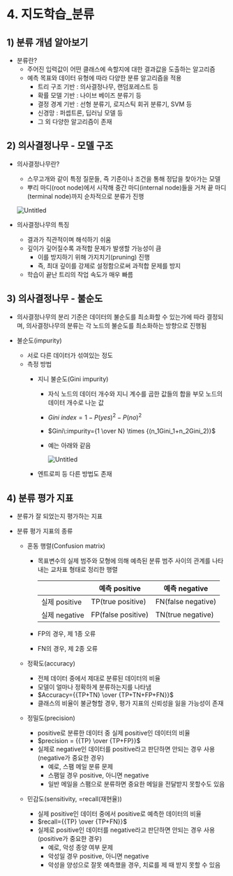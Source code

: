 # 4. 지도학습_분류

## 1) 분류 개념 알아보기

- 분류란?
    - 주어진 입력값이 어떤 클래스에 속할지에 대한 결과값을 도출하는 알고리즘
    - 예측 목표와 데이터 유형에 따라 다양한 분류 알고리즘을 적용
        - 트리 구조 기반 : 의사결정나무, 랜덤포레스트 등
        - 확률 모델 기반 : 나이브 베이즈 분류기 등
        - 결정 경계 기반 : 선형 분류기, 로지스틱 회귀 분류기, SVM 등
        - 신경망 : 퍼셉트론, 딥러닝 모델 등
        - 그 외 다양한 알고리즘이 존재

## 2) 의사결정나무 - 모델 구조

- 의사결정나무란?
    - 스무고개와 같이 특정 질문들, 즉 기준이나 조건을 통해 정답을 찾아가는 모델
    - 뿌리 마디(root node)에서 시작해 중간 마디(internal node)들을 거쳐 끝 마디(terminal node)까지 순차적으로 분류가 진행
    
    ![Untitled](4%20%E1%84%8C%E1%85%B5%E1%84%83%E1%85%A9%E1%84%92%E1%85%A1%E1%86%A8%E1%84%89%E1%85%B3%E1%86%B8_%E1%84%87%E1%85%AE%E1%86%AB%E1%84%85%E1%85%B2%2053d37bc26c41475c9f300b8d92e25fc1/Untitled.png)
    

- 의사결정나무의 특징
    - 결과가 직관적이며 해석하기 쉬움
    - 깊이가 깊어질수록 과적합 문제가 발생할 가능성이 큼
        - 이를 방지하기 위해 가지치기(pruning) 진행
        - 즉, 최대 깊이를 강제로 설정함으로써 과적합 문제를 방지
    - 학습이 끝난 트리의 작업 속도가 매우 빠름

## 3) 의사결정나무 - 불순도

- 의사결정나무의 분리 기준은 데이터의 불순도를 최소화할 수 있는가에 따라 결정되며, 의사결정나무의 분류는 각 노드의 불순도를 최소화하는 방향으로 진행됨

- 불순도(impurity)
    - 서로 다른 데이터가 섞여있는 정도
    - 측정 방법
        - 지니 불순도(Gini impurity)
            - 자식 노드의 데이터 개수와 지니 계수를 곱한 값들의 합을 부모 노드의 데이터 개수로 나눈 값
            - $Gini\:index=1-P(yes)^2-P(no)^2$
            - $Gini\:impurity={1 \over N} \times {(n_1Gini_1+n_2Gini_2)}$
            - 예는 아래와 같음
                
                ![Untitled](4%20%E1%84%8C%E1%85%B5%E1%84%83%E1%85%A9%E1%84%92%E1%85%A1%E1%86%A8%E1%84%89%E1%85%B3%E1%86%B8_%E1%84%87%E1%85%AE%E1%86%AB%E1%84%85%E1%85%B2%2053d37bc26c41475c9f300b8d92e25fc1/Untitled%201.png)
                
        - 엔트로피 등 다른 방법도 존재

## 4) 분류 평가 지표

- 분류가 잘 되었는지 평가하는 지표

- 분류 평가 지표의 종류
    - 혼동 행렬(Confusion matrix)
        - 목표변수의 실제 범주와 모형에 의해 예측된 분류 범주 사이의 관계를 나타내는 교차표 형태로 정리한 행렬
            
            
            |  | 예측 positive | 예측 negative |
            | --- | --- | --- |
            | 실제 positive | TP(true positive) | FN(false negative) |
            | 실제 negative | FP(false positive) | TN(true negative) |
        - FP의 경우, 제 1종 오류
        - FN의 경우, 제 2종 오류
        
    - 정확도(accuracy)
        - 전체 데이터 중에서 제대로 분류된 데이터의 비율
        - 모델이 얼마나 정확하게 분류하는지를 나타냄
        - $Accuracy={{TP+TN} \over {TP+TN+FP+FN}}$
        - 클래스의 비율이 불균형할 경우, 평가 지표의 신뢰성을 잃을 가능성이 존재
        
    - 정밀도(precision)
        - positive로 분류한 데이터 중 실제 positive인 데이터의 비율
        - $precision = {{TP} \over {TP+FP}}$
        - 실제로 negative인 데이터를 positive라고 판단하면 안되는 경우 사용(negative가 중요한 경우)
            - 예로, 스팸 메일 분류 문제
            - 스팸일 경우 positive, 아니면 negative
            - 일반 메일을 스팸으로 분류하면 중요한 메일을 전달받지 못할수도 있음
    
    - 민감도(sensitivity, =recall(재현율))
        - 실제 positive인 데이터 중에서 positive로 예측한 데이터의 비율
        - $recall={{TP} \over {TP+FN}}$
        - 실제로 positive인 데이터를 negative라고 판단하면 안되는 경우 사용(positive가 중요한 경우)
            - 예로, 악성 종양 여부 문제
            - 악성일 경우 positive, 아니면 negative
            - 악성을 양성으로 잘못 예측했을 경우, 치료를 제 때 받지 못할 수 있음